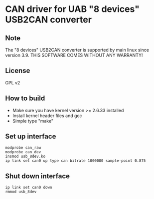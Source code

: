 CAN driver for UAB "8 devices" USB2CAN converter
================================================

Note
----
The "8 devices" USB2CAN converter is supported by main linux since version 3.9.
THIS SOFTWARE COMES WITHOUT ANY WARRANTY!


License
-------
GPL v2


How to build
------------
* Make sure you have kernel version >= 2.6.33 installed
* Install kernel header files and gcc
* Simple type "make"


Set up interface
----------------
    modprobe can_raw
    modprobe can_dev
    insmod usb_8dev.ko
    ip link set can0 up type can bitrate 1000000 sample-point 0.875


Shut down interface
-------------------
    ip link set can0 down
    rmmod usb_8dev
